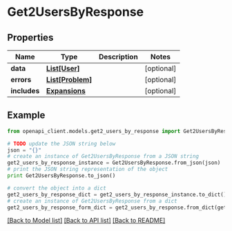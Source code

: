 # Get2UsersByResponse


## Properties
Name | Type | Description | Notes
------------ | ------------- | ------------- | -------------
**data** | [**List[User]**](User.md) |  | [optional] 
**errors** | [**List[Problem]**](Problem.md) |  | [optional] 
**includes** | [**Expansions**](Expansions.md) |  | [optional] 

## Example

```python
from openapi_client.models.get2_users_by_response import Get2UsersByResponse

# TODO update the JSON string below
json = "{}"
# create an instance of Get2UsersByResponse from a JSON string
get2_users_by_response_instance = Get2UsersByResponse.from_json(json)
# print the JSON string representation of the object
print Get2UsersByResponse.to_json()

# convert the object into a dict
get2_users_by_response_dict = get2_users_by_response_instance.to_dict()
# create an instance of Get2UsersByResponse from a dict
get2_users_by_response_form_dict = get2_users_by_response.from_dict(get2_users_by_response_dict)
```
[[Back to Model list]](../README.md#documentation-for-models) [[Back to API list]](../README.md#documentation-for-api-endpoints) [[Back to README]](../README.md)


